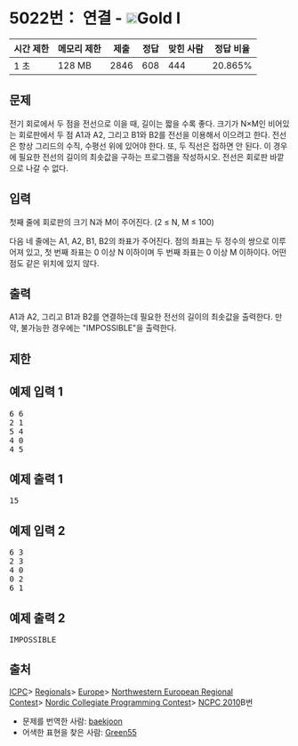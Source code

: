 # 5022번： 연결 - <img src="https://static.solved.ac/tier_small/15.svg" style="height:20px" />Gold I


| 시간 제한 | 메모리 제한 | 제출 | 정답 | 맞힌 사람 | 정답 비율 |
| --- | --- | --- | --- | --- | --- |
| 1 초 | 128 MB | 2846 | 608 | 444 | 20.865% |


## 문제


전기 회로에서 두 점을 전선으로 이을 때, 길이는 짧을 수록 좋다.
크기가 N×M인 비어있는 회로판에서 두 점 A1과 A2, 그리고 B1와 B2를 전선을 이용해서 이으려고 한다. 전선은 항상 그리드의 수직, 수평선 위에 있어야 한다. 또, 두 직선은 접하면 안 된다. 이 경우에 필요한 전선의 길이의 최솟값을 구하는 프로그램을 작성하시오. 전선은 회로판 바깥으로 나갈 수 없다.




## 입력


첫째 줄에 회로판의 크기 N과 M이 주어진다. (2 ≤ N, M ≤ 100)

다음 네 줄에는 A1, A2, B1, B2의 좌표가 주어진다. 점의 좌표는 두 정수의 쌍으로 이루어져 있고, 첫 번째 좌표는 0 이상 N 이하이며 두 번째 좌표는 0 이상 M 이하이다. 어떤 점도 같은 위치에 있지 않다.




## 출력


A1과 A2, 그리고 B1과 B2를 연결하는데 필요한 전선의 길이의 최솟값을 출력한다. 만약, 불가능한 경우에는 "IMPOSSIBLE"을 출력한다.




## 제한




## 예제 입력 1


<pre>6 6
2 1
5 4
4 0
4 5
</pre>


## 예제 출력 1


<pre>15
</pre>




## 예제 입력 2


<pre>6 3
2 3
4 0
0 2
6 1
</pre>


## 예제 출력 2


<pre>IMPOSSIBLE
</pre>






## 출처


[ICPC](/category/1)> [Regionals](/category/7)> [Europe](/category/10)> [Northwestern European Regional Contest](/category/15)> [Nordic Collegiate Programming Contest](/category/46)> [NCPC 2010](/category/detail/211)B번
- 문제를 번역한 사람: [baekjoon](/user/baekjoon)
- 어색한 표현을 찾은 사람: [Green55](/user/Green55)




